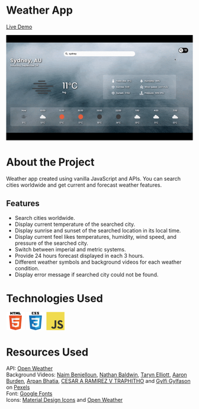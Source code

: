 # Weather App

<a href="https://luaroxy.github.io/odin-weatherapp/">Live Demo </a>

![](demo.gif)

# About the Project

Weather app created using vanilla JavaScript and APIs. You can search cities worldwide and get current and forecast weather features.

## Features

- Search cities worldwide.
- Display current temperature of the searched city.
- Display sunrise and sunset of the searched location in its local time.
- Display current feel likes temperatures, humidity, wind speed, and pressure of the searched city.
- Switch between imperial and metric systems.
- Provide 24 hours forecast displayed in each 3 hours.
- Different weather symbols and background videos for each weather condition.
- Display error message if searched city could not be found.

# Technologies Used

<img src="https://github.com/devicons/devicon/blob/master/icons/html5/html5-original-wordmark.svg" width="50"> <img src="https://github.com/devicons/devicon/blob/master/icons/css3/css3-original-wordmark.svg" width="50"> <img src="https://github.com/devicons/devicon/blob/master/icons/javascript/javascript-original.svg" width="50">

# Resources Used

API: <a href="https://openweathermap.org/api">Open Weather</a>
\
Background Videos: <a href="https://www.pexels.com/video/the-rays-of-sun-in-a-clear-sky-2605326/">Naim Benjelloun</a>, <a href="https://www.pexels.com/video/thunder-and-flash-of-lightning-5908584/">Nathan Baldwin</a>, <a href="https://www.pexels.com/video/slow-motion-video-of-raindrops-8549483/">Taryn Elliott</a>, <a href="https://www.pexels.com/video/a-mist-over-water-2534297/">Aaron Burden</a>, <a href="https://www.pexels.com/video/the-waning-gibbous-phase-of-the-moon-5626143/">Arpan Bhatia</a>, <a href="https://www.pexels.com/video/footage-of-a-clouds-5019622/">CESAR A RAMIREZ V TRAPHITHO</a> and <a href="https://www.pexels.com/video/a-heavy-snowfall-with-road-sign-on-the-post-6782003/">Gylfi Gylfason</a> on <a href="https://www.pexels.com/">Pexels</a>
\
Font: <a href="https://fonts.google.com/">Google Fonts</a>
\
Icons: <a href="https://materialdesignicons.com/">Material Design Icons</a> and <a href="https://openweathermap.org/weather-conditions">Open Weather</a>
